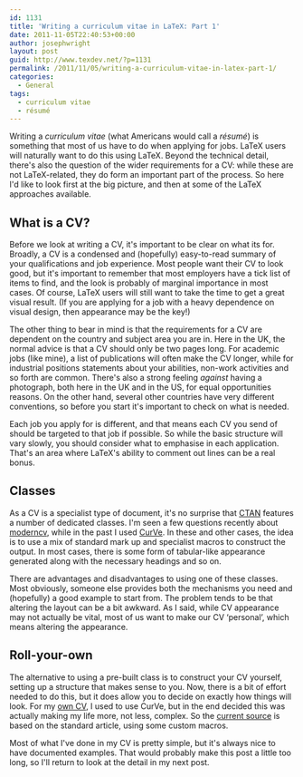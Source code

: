 ```yaml
---
id: 1131
title: 'Writing a curriculum vitae in LaTeX: Part 1'
date: 2011-11-05T22:40:53+00:00
author: josephwright
layout: post
guid: http://www.texdev.net/?p=1131
permalink: /2011/11/05/writing-a-curriculum-vitae-in-latex-part-1/
categories:
  - General
tags:
  - curriculum vitae
  - résumé
---
```

Writing a <em>curriculum vitae</em> (what Americans would call a <em>résumé</em>) is something that most of us have to do when applying for jobs. LaTeX users will naturally want to do this using LaTeX. Beyond the technical detail, there's also the question of the wider requirements for a CV: while these are not LaTeX-related, they do form an important part of the process. So here I'd like to look first at the big picture, and then at some of the LaTeX approaches available.
<h2>What is a CV?</h2>
Before we look at writing a CV, it's important to be clear on what its for. Broadly, a CV is a condensed and (hopefully) easy-to-read summary of your qualifications and job experience. Most people want their CV to look good, but it's important to remember that most employers have a tick list of items to find, and the look is probably of marginal importance in most cases. Of course, LaTeX users will still want to take the time to get a great visual result. (If you are applying for a job with a heavy dependence on visual design, then appearance may be the key!)

The other thing to bear in mind is that the requirements for a CV are dependent on the country and subject area you are in. Here in the UK, the normal advice is that a CV should only be two pages long. For academic jobs (like mine), a list of publications will often make the CV longer, while for industrial positions statements about your abilities, non-work activities and so forth are common. There's also a strong feeling <em>against</em> having a photograph, both here in the UK and in the US, for equal opportunities reasons. On the other hand, several other countries have very different conventions, so before you start it's important to check on what is needed.

Each job you apply for is different, and that means each CV you send of should be targeted to that job if possible. So while the basic structure will vary slowly, you should consider what to emphasise in each application. That's an area where LaTeX's ability to comment out lines can be a real bonus.
<h2>Classes</h2>
As a CV is a specialist type of document, it's no surprise that <a title="TUGBoat  Vol 32, No. 2: Highlights" href="http://www.ctan.org/">CTAN</a> features a number of dedicated classes. I'm seen a few questions recently about <a href="http://ctan.org/pkg/moderncv">moderncv</a>, while in the past I used <a href="http://ctan.org/pkg/curve">CurVe</a>. In these and other cases, the idea is to use a mix of standard mark up and specialist macros to construct the output. In most cases, there is some form of tabular-like appearance generated along with the necessary headings and so on.

There are advantages and disadvantages to using one of these classes. Most obviously, someone else provides both the mechanisms you need and (hopefully) a good example to start from. The problem tends to be that altering the layout can be a bit awkward. As I said, while CV appearance may not actually be vital, most of us want to make our CV ‘personal’, which means altering the appearance.
<h2>Roll-your-own</h2>
The alternative to using a pre-built class is to construct your CV yourself, setting up a structure that makes sense to you. Now, there is a bit of effort needed to do this, but it does allow you to decide on exactly how things will look. For my <a href="http://www.texdev.net/wp-content/uploads/2011/11/cv.pdf">own CV</a>, I used to use CurVe, but in the end decided this was actually making my life more, not less, complex. So the <a href="http://www.texdev.net/wp-content/uploads/2011/11/cv.tex">current source</a> is based on the standard article, using some custom macros.

Most of what I've done in my CV is pretty simple, but it's always nice to have documented examples. That would probably make this post a little too long, so I'll return to look at the detail in my next post.